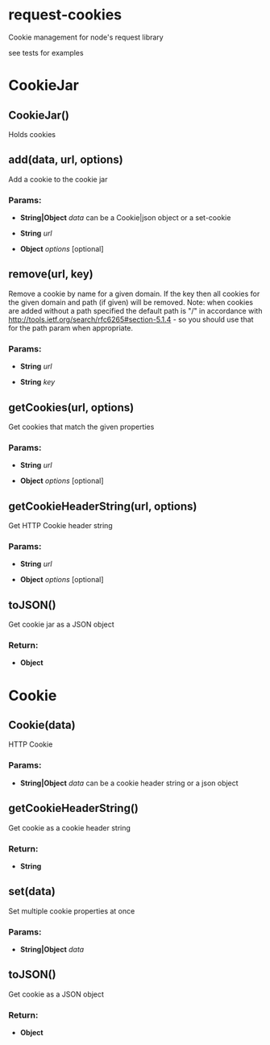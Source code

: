 request-cookies
==================

Cookie management for node's request library

see tests for examples

<!-- Start lib/cookie-jar.js -->

# CookieJar

## CookieJar()

Holds cookies

## add(data, url, options)

Add a cookie to the cookie jar

### Params:

* **String|Object** *data* can be a Cookie|json object or a set-cookie

* **String** *url*

* **Object** *options* [optional]

## remove(url, key)

Remove a cookie by name for a given domain. If the key then all cookies for
the given domain and path (if given) will be removed. Note: when cookies
are added without a path specified the default path is &quot;/&quot; in accordance
with http://tools.ietf.org/search/rfc6265#section-5.1.4 - so you should use
that for the path param when appropriate.

### Params:

* **String** *url*

* **String** *key*

## getCookies(url, options)

Get cookies that match the given properties

### Params:

* **String** *url*

* **Object** *options* [optional]

## getCookieHeaderString(url, options)

Get HTTP Cookie header string

### Params:

* **String** *url*

* **Object** *options* [optional]

## toJSON()

Get cookie jar as a JSON object

### Return:

* **Object**

<!-- End lib/cookie-jar.js -->

<!-- Start lib/cookie.js -->

# Cookie

## Cookie(data)

HTTP Cookie

### Params:

* **String|Object** *data* can be a cookie header string or a json object

## getCookieHeaderString()

Get cookie as a cookie header string

### Return:

* **String**

## set(data)

Set multiple cookie properties at once

### Params:

* **String|Object** *data*

## toJSON()

Get cookie as a JSON object

### Return:

* **Object**

<!-- End lib/cookie.js -->

<!-- generated using markdox -->